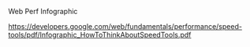 Web Perf Infographic

https://developers.google.com/web/fundamentals/performance/speed-tools/pdf/Infographic_HowToThinkAboutSpeedTools.pdf